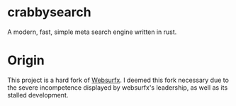 ﻿# crabbysearch

A modern, fast, simple meta search engine written in rust. 

# Origin
This project is a hard fork of [Websurfx](https://github.com/neon-mmd/websurfx). 
I deemed this fork necessary due to the severe incompetence displayed by websurfx's leadership, as well as its stalled development. 